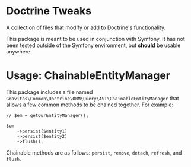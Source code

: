 # Doctrine Tweaks

A collection of files that modify or add to Doctrine's functionality.

This package is meant to be used in conjunction with Symfony. It has not been tested outside of the Symfony environment,
but **should** be usable anywhere.

# Usage: ChainableEntityManager

This package includes a file named `Gravitas\Common\Doctrine\ORM\Query\AST\ChainableEntityManager` that allows a few
common methods to be chained together. For example:

```
// $em = getOurEntityManager();

$em
	->persist($entity1)
	->persist($entity2)
	->flush();
```

Chainable methods are as follows: `persist`, `remove`, `detach`, `refresh`, and `flush`.